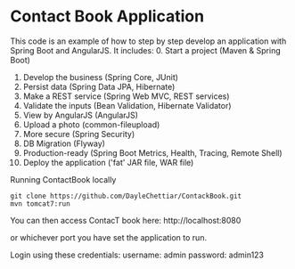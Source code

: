 Contact Book Application
=========================

This code is an example of how to step by step develop an application with Spring Boot and AngularJS. It includes:
 0. Start a project (Maven & Spring Boot)
 1. Develop the business (Spring Core, JUnit)
 2. Persist data (Spring Data JPA, Hibernate)
 3. Make a REST service (Spring Web MVC, REST services)
 4. Validate the inputs (Bean Validation, Hibernate Validator)
 5. View by AngularJS (AngularJS)
 6. Upload a photo (common-fileupload)
 7. More secure (Spring Security)
 8. DB Migration (Flyway)
 9. Production-ready (Spring Boot Metrics, Health, Tracing, Remote Shell)
 10. Deploy the application ('fat' JAR file, WAR file)

Running ContactBook locally

    git clone https://github.com/DayleChettiar/ContackBook.git
    mvn tomcat7:run

You can then access ContacT book here: http://localhost:8080

or whichever port you have set the application to run. 

Login using these credentials:
username: admin
password: admin123
